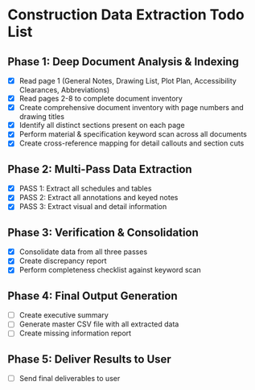 # Construction Data Extraction Todo List

## Phase 1: Deep Document Analysis & Indexing
- [x] Read page 1 (General Notes, Drawing List, Plot Plan, Accessibility Clearances, Abbreviations)
- [x] Read pages 2-8 to complete document inventory
- [x] Create comprehensive document inventory with page numbers and drawing titles
- [x] Identify all distinct sections present on each page
- [x] Perform material & specification keyword scan across all documents
- [x] Create cross-reference mapping for detail callouts and section cuts

## Phase 2: Multi-Pass Data Extraction
- [x] PASS 1: Extract all schedules and tables
- [x] PASS 2: Extract all annotations and keyed notes
- [x] PASS 3: Extract visual and detail information

## Phase 3: Verification & Consolidation
- [x] Consolidate data from all three passes
- [x] Create discrepancy report
- [x] Perform completeness checklist against keyword scan

## Phase 4: Final Output Generation
- [ ] Create executive summary
- [ ] Generate master CSV file with all extracted data
- [ ] Create missing information report

## Phase 5: Deliver Results to User
- [ ] Send final deliverables to user

